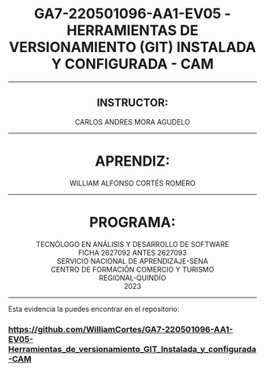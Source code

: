 # <center> GA7-220501096-AA1-EV05 - HERRAMIENTAS DE VERSIONAMIENTO (GIT) INSTALADA Y CONFIGURADA - CAM </center>

---

## <center>INSTRUCTOR: </center>

<center>CARLOS ANDRES MORA AGUDELO</center>

---

# <center>APRENDIZ:</center>

<center>WILLIAM ALFONSO CORTÉS ROMERO</center>

---

# <center>PROGRAMA:</center>

<center>TECNÓLOGO EN ANÁLISIS Y DESARROLLO DE SOFTWARE</center>

<center>FICHA 2627092 ANTES 2627093</center>

<center>SERVICIO NACIONAL DE APRENDIZAJE-SENA</center>

<center>CENTRO DE FORMACIÓN COMERCIO Y TURISMO</center>

<center>REGIONAL-QUINDÍO</center>

<center>2023</center>

---

Esta evidencia la puedes encontrar en el repositorio:

### https://github.com/WilliamCortes/GA7-220501096-AA1-EV05-Herramientas_de_versionamiento_GIT_Instalada_y_configurada-CAM

